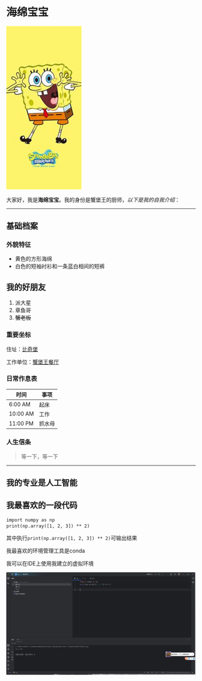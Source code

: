 # 海绵宝宝


<img src="b.jpg" width="200"/>

大家好，我是**海绵宝宝**。我的身份是蟹堡王的厨师，*以下是我的自我介绍*：

------

## 基础档案

### 外貌特征

- 黄色的方形海绵
- 白色的短袖衬衫和一条蓝白相间的短裤

## 我的好朋友

1. 派大星
2. 章鱼哥
3. ~~蟹老板~~

### 重要坐标

住址：[比奇堡](https://baike.baidu.com/item/比奇堡/8275168)

工作单位：[蟹堡王餐厅](https://baike.baidu.com/item/比奇堡/8275168)

### 日常作息表

| 时间     | 事项   |
| -------- | ------ |
| 6:00 AM  | 起床   |
| 10:00 AM | 工作   |
| 11:00 PM | 抓水母 |

### 人生信条

> 等一下，等一下

------

## 我的专业是人工智能

## 我最喜欢的一段代码

```
import numpy as np
print(np.array([1, 2, 3]) ** 2)
```

其中执行`print(np.array([1, 2, 3]) ** 2)`可输出结果

我最喜欢的环境管理工具是conda

我可以在IDE上使用我建立的虚拟环境

<img src="a.png"/>